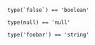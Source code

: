 ```
type(`false`) == 'boolean'
```

```
type(null) == 'null'
```

```
type('foobar') == 'string'
```
